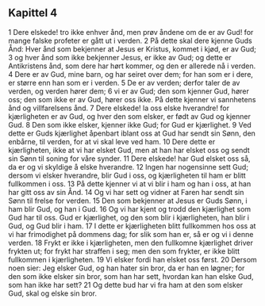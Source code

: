 ## Kapittel 4

1 Dere elskede! tro ikke enhver ånd, men prøv åndene om de er av Gud! for mange falske profeter er gått ut i verden.
2 På dette skal dere kjenne Guds Ånd: Hver ånd som bekjenner at Jesus er Kristus, kommet i kjød, er av Gud;
3 og hver ånd som ikke bekjenner Jesus, er ikke av Gud; og dette er Antikristens ånd, som dere har hørt kommer, og den er allerede nå i verden.
4 Dere er av Gud, mine barn, og har seiret over dem; for han som er i dere, er større enn han som er i verden.
5 De er av verden; derfor taler de av verden, og verden hører dem;
6 vi er av Gud; den som kjenner Gud, hører oss; den som ikke er av Gud, hører oss ikke. På dette kjenner vi sannhetens ånd og villfarelsens ånd.
7 Dere elskede! la oss elske hverandre! for kjærligheten er av Gud, og hver den som elsker, er født av Gud og kjenner Gud.
8 Den som ikke elsker, kjenner ikke Gud; for Gud er kjærlighet.
9 Ved dette er Guds kjærlighet åpenbart iblant oss at Gud har sendt sin Sønn, den enbårne, til verden, for at vi skal leve ved ham.
10 Dere dette er kjærligheten, ikke at vi har elsket Gud, men at han har elsket oss og sendt sin Sønn til soning for våre synder.
11 Dere elskede! har Gud elsket oss så, da er og vi skyldige å elske hverandre.
12 Ingen har nogensinne sett Gud; dersom vi elsker hverandre, blir Gud i oss, og kjærligheten til ham er blitt fullkommen i oss.
13 På dette kjenner vi at vi blir i ham og han i oss, at han har gitt oss av sin Ånd.
14 Og vi har sett og vidner at Faren har sendt sin Sønn til frelse for verden.
15 Den som bekjenner at Jesus er Guds Sønn, i ham blir Gud, og han i Gud.
16 Og vi har kjent og trodd den kjærlighet som Gud har til oss. Gud er kjærlighet, og den som blir i kjærligheten, han blir i Gud, og Gud blir i ham.
17 I dette er kjærligheten blitt fullkommen hos oss at vi har frimodighet på dommens dag; for slik som han er, så er og vi i denne verden.
18 Frykt er ikke i kjærligheten, men den fullkomne kjærlighet driver frykten ut; for frykt har straffen i seg; men den som frykter, er ikke blitt fullkommen i kjærligheten.
19 Vi elsker fordi han elsket oss først.
20 Dersom noen sier: Jeg elsker Gud, og han hater sin bror, da er han en løgner; for den som ikke elsker sin bror, som han har sett, hvordan kan han elske Gud, som han ikke har sett?
21 Og dette bud har vi fra ham at den som elsker Gud, skal og elske sin bror.
